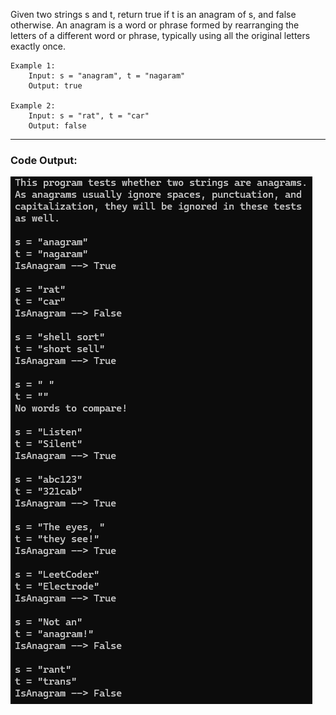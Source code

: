 Given two strings s and t, return true if t is an anagram of s, and false otherwise.
An anagram is a word or phrase formed by rearranging the letters of a different word or phrase, typically using all the original letters exactly once.

    Example 1:
        Input: s = "anagram", t = "nagaram"
        Output: true

    Example 2:
        Input: s = "rat", t = "car"
        Output: false

---
### Code Output:
![Code Output](Output.png)
